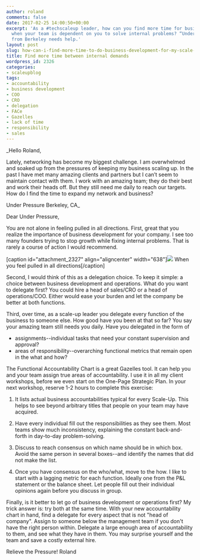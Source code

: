 ```yaml
---
author: roland
comments: false
date: 2017-02-25 14:00:50+00:00
excerpt: 'As a #techscaleup leader, how can you find more time for business development
  when your team is dependent on you to solve internal problems? “Under Pressure”
  from Berkeley needs help.'
layout: post
slug: how-can-i-find-more-time-to-do-business-development-for-my-scale-up
title: Find more time between internal demands
wordpress_id: 2326
categories:
- scaleupblog
tags:
- accountability
- business development
- COO
- CRO
- delegation
- FACe
- Gazelles
- lack of time
- responsibility
- sales
---
```


_Hello Roland,

Lately, networking has become my biggest challenge. I am overwhelmed and soaked up from the pressures of keeping my business scaling up.  In the past I have met many amazing clients and partners but I can’t seem to maintain contact with them. I work with an amazing team; they do their best and work their heads off. But they still need me daily to reach our targets. How do I find the time to expand my network and business?

Under Pressure
Berkeley, CA_

Dear Under Pressure,

You are not alone in feeling pulled in all directions. First, great that you realize the importance of business development for your company. I see too many founders trying to stop growth while fixing internal problems. That is rarely a course of action I would recommend.

[caption id="attachment_2327" align="aligncenter" width="638"]![](http://www.scaleupally.com/wp-content/uploads/2017/02/tug-of-war.jpg) When you feel pulled in all directions[/caption]

Second, I would think of this as a delegation choice. To keep it simple: a choice between business development and operations. What do you want to delegate first? You could hire a head of sales/CRO or a head of operations/COO. Either would ease your burden and let the company be better at both functions.

Third, over time, as a scale-up leader you delegate every function of the business to someone else. How good have you been at that so far? You say your amazing team still needs you daily. Have you delegated in the form of
* assignments--individual tasks that need your constant supervision and approval?
* areas of responsibility--overarching functional metrics that remain open in the what and how?

The Functional Accountability Chart is a great Gazelles tool. It can help you and your team assign true areas of accountability. I use it in all my client workshops, before we even start on the One-Page Strategic Plan. In your next workshop, reserve 1-2 hours to complete this exercise:





  1. It lists actual business accountabilities typical for every Scale-Up. This helps to see beyond arbitrary titles that people on your team may have acquired.


  2. Have every individual fill out the responsibilities as they see them. Most teams show much inconsistency, explaining the constant back-and-forth in day-to-day problem-solving.


  3. Discuss to reach consensus on which name should be in which box. Avoid the same person in several boxes--and identify the names that did not make the list.


  4. Once you have consensus on the who/what, move to the how. I like to start with a lagging metric for each function. Ideally one from the P&L statement or the balance sheet. Let people fill out their individual opinions again before you discuss in group.



Finally, is it better to let go of business development or operations first? My trick answer is: try both at the same time. With your new accountability chart in hand, find a delegate for every aspect that is not "head of company". Assign to someone below the management team if you don't have the right person within. Delegate a large enough area of accountability to them, and see what they have in them. You may surprise yourself and the team and save a costly external hire.

Relieve the Pressure!
Roland
